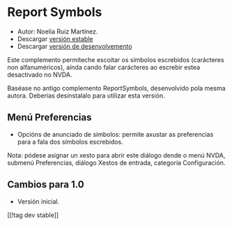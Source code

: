 # Report Symbols #

* Autor: Noelia Ruiz Martínez.
* Descargar [versión estable][1]
* Descargar [versión de desenvolvemento][2]

Este complemento permíteche escoitar os símbolos escrebidos (carácteres non
alfanuméricos), aínda cando falar carácteres ao escrebir  estea desactivado
no NVDA.

Baséase no antigo complemento ReportSymbols, desenvolvido pola mesma
autora. Deberías desinstalalo para utilizar esta versión.

## Menú Preferencias ##
* Opcións de anunciado de símbolos: permite axustar as preferencias para a
  fala dos símbolos escrebidos.

Nota: pódese asignar un xesto para abrir este diálogo dende o menú NVDA,
submenú Preferencias, diálogo Xestos de entrada, categoría Configuración.

## Cambios para 1.0 ##
* Versión inicial.

[[!tag dev stable]]

[1]: http://addons.nvda-project.org/files/get.php?file=rsy

[2]: http://addons.nvda-project.org/files/get.php?file=rsy-dev
